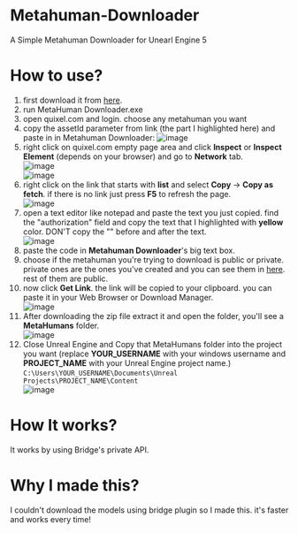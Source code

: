# Metahuman-Downloader
A Simple Metahuman Downloader for Unearl Engine 5

# How to use?
1. first download it from [here](https://github.com/l3est/Metahuman-Downloader/releases/tag/Release).
2. run MetaHuman Downloader.exe
3. open quixel.com and login. choose any metahuman you want
4. copy the assetId parameter from link (the part I highlighted here) and paste in in Metahuman Downloader:   ![image](https://user-images.githubusercontent.com/8002505/233785847-4fac037f-db95-42de-a0ec-c6c9282ef2ee.png)
5. right click on quixel.com empty page area and click **Inspect** or **Inspect Element** (depends on your browser) and go to **Network** tab.  
![image](https://user-images.githubusercontent.com/8002505/233786322-d6c3d656-7673-4dfe-b2b2-eb61f73ca29c.png)  
![image](https://user-images.githubusercontent.com/8002505/233786345-5e82f169-7f3e-4aed-a35b-7b0dc96a76bc.png)
6. right click on the link that starts with **list** and select **Copy** -> **Copy as fetch**. if there is no link just press **F5** to refresh the page.  
![image](https://user-images.githubusercontent.com/8002505/233786415-5989e4f7-e834-47f5-91d7-50b06199431e.png)  
7. open a text editor like notepad and paste the text you just copied. find the "authorization" field and copy the text that I highlighted with **yellow** color. DON'T copy the "" before and after the text.  
![image](https://user-images.githubusercontent.com/8002505/233786536-b931285f-c88b-4d42-b907-2c5ff1a7a3be.png)  
8. paste the code in **Metahuman Downloader**'s big text box.  
9. choose if the metahuman you're trying to download is public or private. private ones are the ones you've created and you can see them in [here](https://quixel.com/megascans/metahumans?category=my_metahumans_ue5). rest of them are public.  
10. now click **Get Link**. the link will be copied to your clipboard. you can paste it in your Web Browser or Download Manager.  
![image](https://user-images.githubusercontent.com/8002505/233787371-32cbb268-c3ac-4f21-842b-f582872444a4.png)  
11. After downloading the zip file extract it and open the folder, you'll see a **MetaHumans** folder.  
![image](https://user-images.githubusercontent.com/8002505/233787113-66982d24-d492-413e-af5b-13431215ff6c.png)  
12. Close Unreal Engine and Copy that MetaHumans folder into the project you want (replace **YOUR_USERNAME** with your windows username and **PROJECT_NAME** with your Unreal Engine project name.) `C:\Users\YOUR_USERNAME\Documents\Unreal Projects\PROJECT_NAME\Content`  
![image](https://user-images.githubusercontent.com/8002505/233787475-3fced444-7ae2-4e70-ae45-35b53635d3f8.png)

# How It works?
It works by using Bridge's private API.

# Why I made this?
I couldn't download the models using bridge plugin so I made this. it's faster and works every time!

